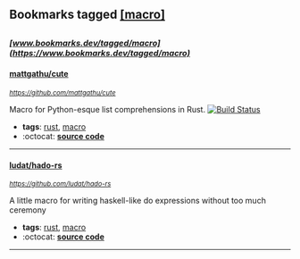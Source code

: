 ## Bookmarks tagged [[macro]](https://www.bookmarks.dev?q=[macro])

_<sup><sup>[www.bookmarks.dev/tagged/macro](https://www.bookmarks.dev/tagged/macro)</sup></sup>_
---
#### [mattgathu/cute](https://github.com/mattgathu/cute)
_<sup>https://github.com/mattgathu/cute</sup>_

Macro for Python-esque list comprehensions in Rust. [![Build Status](https://api.travis-ci.org/mattgathu/cute.svg?branch=master)](https://travis-ci.org/tensorflow/rust)
* **tags**: [rust](../tagged/rust.md), [macro](../tagged/macro.md)
* :octocat: **[source code](https://github.com/mattgathu/cute)**
---
#### [ludat/hado-rs](https://github.com/ludat/hado-rs)
_<sup>https://github.com/ludat/hado-rs</sup>_

A little macro for writing haskell-like do expressions without too much ceremony
* **tags**: [rust](../tagged/rust.md), [macro](../tagged/macro.md)
* :octocat: **[source code](https://github.com/ludat/hado-rs)**
---
